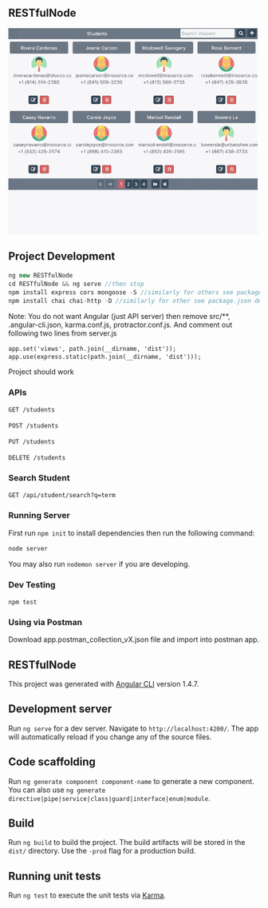 ## RESTfulNode

<img src="snapshot.gif" width="500">

## Project Development

```js
ng new RESTfulNode
cd RESTfulNode && ng serve //then stop
npm install express cors mongoose -S //similarly for others see package.json dependencies
npm install chai chai-http -D //similarly for other see package.json devDependencies
```

Note: You do not want Angular (just API server) then remove src/**, .angular-cli.json, karma.conf.js, protractor.conf.js. And comment out following two lines from server.js

```
app.set('views', path.join(__dirname, 'dist'));
app.use(express.static(path.join(__dirname, 'dist')));
```
Project should work

### APIs

```
GET /students

POST /students

PUT /students

DELETE /students
```


### Search Student

```
GET /api/student/search?q=term
```

### Running Server
First run `npm init` to install dependencies then run the following command:


```py
node server
```
You may also run `nodemon server` if you are developing.

### Dev Testing

```
npm test
```

### Using via Postman
Download app.postman_collection_vX.json file and import into postman app.

## RESTfulNode

This project was generated with [Angular CLI](https://github.com/angular/angular-cli) version 1.4.7.

## Development server

Run `ng serve` for a dev server. Navigate to `http://localhost:4200/`. The app will automatically reload if you change any of the source files.

## Code scaffolding

Run `ng generate component component-name` to generate a new component. You can also use `ng generate directive|pipe|service|class|guard|interface|enum|module`.

## Build

Run `ng build` to build the project. The build artifacts will be stored in the `dist/` directory. Use the `-prod` flag for a production build.

## Running unit tests

Run `ng test` to execute the unit tests via [Karma](https://karma-runner.github.io).

